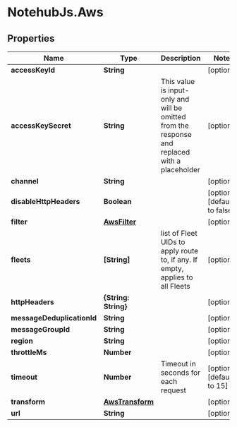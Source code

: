 # NotehubJs.Aws

## Properties

| Name                       | Type                                | Description                                                                                    | Notes                         |
| -------------------------- | ----------------------------------- | ---------------------------------------------------------------------------------------------- | ----------------------------- |
| **accessKeyId**            | **String**                          |                                                                                                | [optional]                    |
| **accessKeySecret**        | **String**                          | This value is input-only and will be omitted from the response and replaced with a placeholder | [optional]                    |
| **channel**                | **String**                          |                                                                                                | [optional]                    |
| **disableHttpHeaders**     | **Boolean**                         |                                                                                                | [optional] [default to false] |
| **filter**                 | [**AwsFilter**](AwsFilter.md)       |                                                                                                | [optional]                    |
| **fleets**                 | **[String]**                        | list of Fleet UIDs to apply route to, if any. If empty, applies to all Fleets                  | [optional]                    |
| **httpHeaders**            | **{String: String}**                |                                                                                                | [optional]                    |
| **messageDeduplicationId** | **String**                          |                                                                                                | [optional]                    |
| **messageGroupId**         | **String**                          |                                                                                                | [optional]                    |
| **region**                 | **String**                          |                                                                                                | [optional]                    |
| **throttleMs**             | **Number**                          |                                                                                                | [optional]                    |
| **timeout**                | **Number**                          | Timeout in seconds for each request                                                            | [optional] [default to 15]    |
| **transform**              | [**AwsTransform**](AwsTransform.md) |                                                                                                | [optional]                    |
| **url**                    | **String**                          |                                                                                                | [optional]                    |
